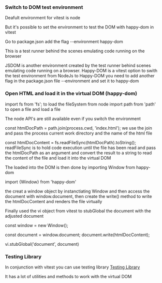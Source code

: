 ### Switch to DOM test environment

Deafult environment for vitest is node

But it's possible to set the environment to test the DOM with happy-dom in vitest

Go to package.json add the flag --environment happy-dom

This is a test runner behind the scenes emulating code running on the browser

JSDOM is another environment created by the test runner behind scenes emulating code running on a browser. Happy-DOM is a vitest option to swith the test environment from NodeJs to Happy-DOM you need to add another flag in the package.json file --environment and set it to happy-dom

### Open HTML and load it in the virtual DOM (happy-dom)

import fs from 'fs';
to load the fileSystem from node
import path from 'path'
to open a file and load a file

The node API's are still available even if you switch the environment

const htmlDocPath = path.join(process.cwd, 'index.html');
we use the join and pass the process current work directory and the name of the html file

const htmlDocContent = fs.readFileSync(htmlDocPath).toString();
readFileSync is to hold code execution until the file has been read and pass the htmlDocPath as an argument and convert the result to a string to read the content of the file and load it into the virtual DOM

The loaded into the DOM is then done by importing Window from happy-dom

import {Window} from 'happy-dom'

the creat a window object by instanctiating Window and then access the document with window.document, then create the write() method to write the htmlDocContent and renders the file virtually

Finally used the vi object from vitest to stubGlobal the document with the adjusted document

const window = new Window();

const document = window.document;
document.write(htmlDocContent);

vi.stubGlobal('document', document)

### Testing Library

In conjunction with vitest you can use testing library
[Testing Library](testing-library.com)

It has a lot of utilities and methods to work with the virtual DOM

